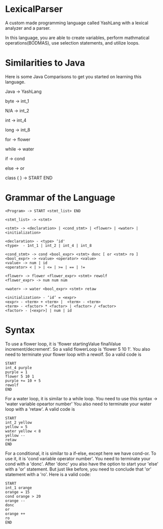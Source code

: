 # LexicalParser
A custom made programming language called YashLang with a lexical analyzer and a parser.

In this language, you are able to create variables, perform mathmatical operations(BODMAS), use selection statements, and utilize loops.


# Similarities to Java

Here is some Java Comparisons to get you started on learning this language.

Java -> YashLang

byte -> int_1

N/A -> int_2
     
int  -> int_4

long -> int_8

for  -> flower

while -> water

if -> cond

else -> or

class { } -> START END

# Grammar of the Language

```
<Program> -> START <stmt_list> END

<stmt_list> -> <stmt>

<stmt> -> <declaration> | <cond_stmt> | <flower> | <water> | <initialization> 

<declaration> - <type> ‘id'
<type>  - 1nt_1 | int_2 | int_4 | int_8 

<cond_stmt> -> cond <bool_expr> <stmt> donc [ or <stmt> ro ]
<bool_expr> -> <value> <operator> <value>
<value> -> num | id
<operator> < | > | <= | >= | == | !=

<flower> -> flower <flower_expr> <stmt> rewolf
<flower_expr> -> num num num

<water> -> water <bool_expr> <stmt> retaw

<initialization> - ‘id’ = <expr>
<expr> - <term> + <term> |  <term> - <term>
<term> - <factor> * <factor> | <factor> / <factor>
<factor> - [<expr>] | num | id
```


# Syntax

To use a flower loop, it is 'flower startingValue finalValue increment/decrement'. So a valid flowerLoop is 'flower 5 10 1'.
You also need to terminate your flower loop with a rewolf.
So a valid code is 

```
START
int_4 purple
purple = 1
flower 5 10 1
purple += 10 + 5
rewolf
END
```

For a water loop, it is similar to a while loop. You need to use this syntax -> 'water variable opeartor number'
You also need to terminate your water loop with a 'retaw'.
A valid code is

```
START
int_2 yellow
yellow = 5
water yellow < 8
yellow --
retaw
END
```


For a conditional, it is similar to a if-else, except here we have cond-or. To use it, it is 'cond variable operator number'.
You need to terminate your cond with a 'donc'. After 'donc' you also have the option to start your 'else' with a 'or' statement. But just like before, 
you need to conclude that 'or' statement with a 'ro'.
Here is a valid code:

```
START
int_1 orange
orange = 15
cond orange > 20
orange --
donc
or
orange ++
ro
END
```
